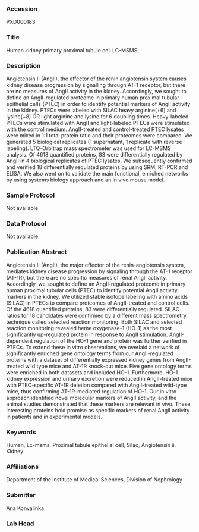 ### Accession
PXD000183

### Title
Human kidney primary proximal tubule cell LC-MSMS

### Description
Angiotensin II (AngII), the effector of the renin angiotensin system causes kidney disease progression by signalling through AT-1 receptor, but there are no measures of AngII activity in the kidney. Accordingly, we sought to define an AngII-regulated proteome in primary human proximal tubular epithelial cells (PTEC) in order to identify potential markers of AngII activity in the kidney. PTECs were labeled with SILAC heavy arginine(+6) and lysine(+8) OR light arginine and lysine for 6 doubling times. Heavy-labeled PTECs were stimulated with AngII and light-labeled PTECs were stimulated with the control medium. AngII-treated and control-treated PTEC lysates were mixed in 1:1 total protein ratio and their proteomes were compared. We generated 5 biological replicates (1 supernatant, 1 replicate with reverse labeling). LTQ-Orbitrap mass spectrometer was used for LC-MSMS analysis. Of 4618 quantified proteins, 83 were differentially regulated by AngII in 4 biological replicates of PTEC lysates. We subsequently confirmed and verified 18 differentially regulated proteins by using SRM, RT-PCR and ELISA. We also went on to validate the main functional, enriched networks by using systems biology approach and an in vivo mouse model.

### Sample Protocol
Not available

### Data Protocol
Not available

### Publication Abstract
Angiotensin II (AngII), the major effector of the renin-angiotensin system, mediates kidney disease progression by signaling through the AT-1 receptor (AT-1R), but there are no specific measures of renal AngII activity. Accordingly, we sought to define an AngII-regulated proteome in primary human proximal tubular cells (PTEC) to identify potential AngII activity markers in the kidney. We utilized stable isotope labeling with amino acids (SILAC) in PTECs to compare proteomes of AngII-treated and control cells. Of the 4618 quantified proteins, 83 were differentially regulated. SILAC ratios for 18 candidates were confirmed by a different mass spectrometry technique called selected reaction monitoring. Both SILAC and selected reaction monitoring revealed heme oxygenase-1 (HO-1) as the most significantly up-regulated protein in response to AngII stimulation. AngII-dependent regulation of the HO-1 gene and protein was further verified in PTECs. To extend these in vitro observations, we overlaid a network of significantly enriched gene ontology terms from our AngII-regulated proteins with a dataset of differentially expressed kidney genes from AngII-treated wild type mice and AT-1R knock-out mice. Five gene ontology terms were enriched in both datasets and included HO-1. Furthermore, HO-1 kidney expression and urinary excretion were reduced in AngII-treated mice with PTEC-specific AT-1R deletion compared with AngII-treated wild-type mice, thus confirming AT-1R-mediated regulation of HO-1. Our in vitro approach identified novel molecular markers of AngII activity, and the animal studies demonstrated that these markers are relevant in vivo. These interesting proteins hold promise as specific markers of renal AngII activity in patients and in experimental models.

### Keywords
Human, Lc-msms, Proximal tubule epithelial cell, Silac, Angiotensin ii, Kidney

### Affiliations
Department of the Institute of Medical Sciences, Division of Nephrology

### Submitter
Ana Konvalinka

### Lab Head


